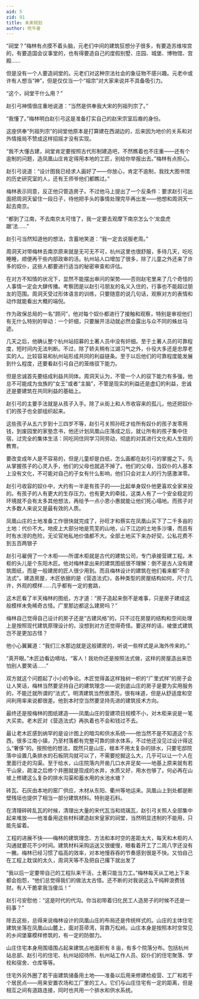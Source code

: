 ```yaml
---
aid: 5
zid: 91
title: 未来规划
author: 吹牛者
---
```


“祠堂？”梅林有点摸不着头脑，元老们中间的建筑狂想分子很多，有要造苏维埃宫的，有要造国会议事堂的，也有得要造自己的度假别墅、庄园、城堡、博物馆、宫殿……

但是没有一个人要造祠堂的。元老们对这种宗法社会的象征物不感兴趣。元老中或许有人想当“神”，但是仅仅当一个“祖宗”对大家来说并不具备吸引力。

“这个，祠堂干什么用？”

赵引弓神情很庄重地说道：“当然是供奉我大宋的列祖列宗了。”

“我懂了。”梅林明白赵引弓这是准备打实自己的赵宋宗室后裔的身份。

这座供奉“列祖列宗”的祠堂他原本是打算建在西湖边的，后来因为地价的关系和对外情报局不赞成这样招摇才没有实现。

“我不大懂古建，祠堂肯定要按照古代形制建造吧，不然瞧着也不庄重——还有个逾制的问题，造凤凰山庄肯定得用本地的工匠，别给你举报出去。”梅林有点担心。

赵引弓说道：“设计图我已经求人画好了——你放心，肯定不逾制，我找大图书馆的历史研究室的人，还有王师爷他们都瞧过。”

梅林表示同意，反正他只管造房子。不过他马上提出了一个反条件：要求赵引弓出面把周洞天留住一段日子，待他把手头的事情处理完毕再出发——他想和周洞天一起去南京。

“都到了江南，不去南京太可惜了，我一定要去观摩下南京怎么个‘龙盘虎踞’法……”

赵引弓当然知道他的想法，含蓄地笑道：“我一定去说服老周。”

周洞天对带梅林去南京原来就是无可无不可，杭州这里也很舒服，多待几天，吃吃睡睡，顺便再干些内部政审的活。杭州站人口增加了很多，除了儿童之外还来了许多的奴仆，这些人都要进行适当的秘密审查和评估。

在对方不知情的状况下，显然不能摆出审问的架势——否则赵宅里来了几个奇怪的人事情一定会大肆传播。考察团是以赵引弓朋友的名义入住的，行事也不能超过朋友的范围。周洞天受过形体语言的训练，只要随意的说几句话，观察对方的表情和动作就能看出大概的端倪。

作为政保总局的一名“顾问”，他对每个奴仆都进行了接触和观察，特别是审视他们有无什么特别的举动：一个奸细，只要展开活动就必然会露出与众不同的蛛丝马迹。

几天之后，他确认整个杭州站招募的土著人员中没有奸细。至于土著人员的可靠程度，短时间内无法判断。不过，除了轿夫稍有江湖习气之外，仆役大多还是忠厚老实的人。比较容易和杭州站形成共同的利益链条。至于以后他们的可靠程度能发展到什么程度，还要看赵引弓自己的笼络驭下能力。

但是忠诚首先要结成利益共同体。周洞天认为，不管一个人的驭下能力有多强，他总不可能成为虫族的“女王”或者“主脑”，不管是现实的利益还是虚幻的利益，忠诚还是要建筑在共同利益的基础上。

赵引弓的主要手法就是从孩子入手。除了从街上和人市收容来的孤儿，他还把奴仆们的孩子也全部组织起来。

这些孩子从五六岁到十三四岁不等，赵引弓关照孙旺才给所有奴仆的孩子发零用钱，到废园里的家塾念书，他还计划凤凰山庄落成之后，就让所有的孩子集中住宿，过完全的集体生活：同吃同住同学习同劳动，彻底的对其进行文化和人生观的教育。

要改变成年人是不容易的，但是儿童却是白纸，怎么画都在赵引弓的掌握之下。先从掌握孩子的心灵入手，他们的父母也就逃不掉了。他们的父母，当奴仆的人基本上没有文化，不可能对自己的子女有什么影响，他们只会对主人的行为感激涕零。

赵引弓收容的奴仆中，大约有一半是有孩子的——比起单身奴仆他更喜欢全家来投的。有孩子的人有更大的生存压力，也有更大的牵挂，这类人有了一个安全稳定的环境就不会有太多其他想法，再给予一点小恩小惠就能让他们死心塌地。而孩子对大多数人来说又是最有效的人质。

凤凰山庄的土地准备工作很快就完成了，孙旺才和蔡实在凤凰山买下了二千多亩的土地：代价不大。地皮上大部分地是荒芜的山地，山下江边的土地多沙壤，而且有时有水涝的危险，无论官地私地价值都不大。全部土地买下来办好契，公私花费不到五百两银子

赵引弓雇佣了一个木柜——所谓木柜就是古代的建筑公司，专门承接营建工程。木柜的头儿是个东阳木匠。他对梅林拿出来的建筑图纸很不理解：倒不是古人没有建筑图纸，而是一般建房的匠人很少用到。而且梅林设计的建筑在他们看来都“不合法式”。建造房屋，木匠依据的是《营造法式》，各种类型的房屋结构如何，尺寸几许，外观的模样……几乎都有一定的套路，

这木匠看了半天梅林的图纸，方才道：“房子造起来倒不是难事，只是房子建成这般模样未免稀奇古怪。广里那边都这么建房吗？”

梅林自己觉得自己设计的房子还是“古建风格”的，只不过在房屋的结构和空间处理上是按照现代建筑原理设计的，没想到对方还觉得奇怪。要这样的话，棱堡式建筑岂不是更加古怪？

他小心翼翼道：“我们三水那边就是这般建房的，听说一些样式是从海外传来的。”

“真开眼。”木匠边看边嘀咕，“客人！我劝你还是按照法式做，这样的房屋造出来恐怕别人要笑话……”

双方就这个问题起了小小的争论。木匠觉得盖这样独树一帜的“广里式样”的房子会让人笑话，梅林当然要坚持自己的建筑理念——说到底山庄的房子是要为实用服务的，不能迁就所谓的“法式”。明清建筑当然很漂亮，很有味道，但是从舒适度和空间利用率来说都很差。他到本时空当然要坚持先进的建筑技术方向。

最终还是按梅林的图纸建造——凤凰山庄的营建项目规模不小，对木柜来说是一笔大买卖。老木匠对《营造法式》再执着也不会和钱过不去。

最让老木匠感到纳罕的是设计图上的暗沟和供水系统——他当然不是不知道这个东西，很多江南小镇，乃至村落都有完整可靠的排水体系，不过他还没见过设计得这么“奢侈”的。按照他的想法，既然只是山庄，根本不用太复杂的排水，只要宅邸院落中设置几条排水的石板阴沟就可以了，不需要挖掘这么大，几乎可以让一个人在里面行走的沟渠。至于给水，山庄院落内开凿几口水井足矣——地基上原来就有若干山泉，疏浚之后修个井圈就是现成的水井，水质又好，用水也够了。何必再在山坡上修建这么复杂的排水沟渠和蓄水用的水池水塘？

砖瓦、石灰由本地的窑厂供应，木材从东阳、衢州等地运来。凤凰山上到处都是断壁残垣也提供了相当一部分建筑材料。特别是石料。

在清理碎砖乱瓦的时候，清理出大量的宋代瓦当和琉璃瓦，赵引弓关照人全部集中起来堆放——他准备用这些材料建造赵宋皇家的祠堂，当然明显违制的不能用，只能先留着。

工程的进展不快——梅林的建筑理念、方法和本时空的差距太大，每天和木柜的人沟通就要花不少时间。建筑材料采购运送又很缓慢，眼看着开工了二周八字还没有一撇。梅林已经习惯了临高的效率，对本地慢吞吞的节奏感到很是不快。又怕自己在工程上耽误的太久，周洞天等不及把自己撂下就出发了

“我以后一定要带自己的工程队来干活，土著只能当力工。”梅林每天从工地上下来都会抱怨，“他们总觉得我们的做法太古怪。还不断的对我说这么干纯粹浪费钱财。有人干脆拿我当傻瓜！”

赵引弓安慰他：“这是时代的代沟。你当初带着归化民工人造房子的时候不还是一码事？”

除去这些，总得来说梅林设计的凤凰山庄的布局还是传统样式的。山庄的主体住宅建筑坐落在凤凰山山麓上，面对苔帚湾，背靠万松岭。山庄本身是按照本时空常见的乡间堡寨模样修筑的，有一定的防御力。

山庄住宅本身用围墙围占起来建筑占地面积有 8 亩，有多个院落分布。包括杭州站总部、赵引弓的住宅、杭州站招待所、杭州站工作人员、奴仆们的住宅聚落、学校和宿舍、仓库等等。

住宅外另外圈了若干亩建筑储备用土地——准备以后用来修建检疫营、工厂和若干个居民点——用来安置农场和工厂里的工人。它们与山庄住宅有一定的距离，但是相互之间有道路连接，同时也共用一个排水和供水系统。
